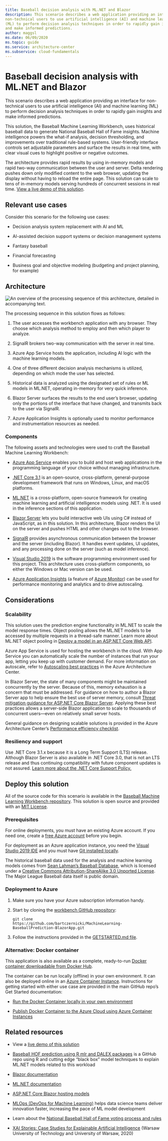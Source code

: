 ```yaml
---
title: Baseball decision analysis with ML.NET and Blazor
description: This scenario describes a web application providing an interface for
non-technical users to use artificial intelligence (AI) and machine learning
(ML) to perform decision analysis techniques in order to rapidly gain insights
and make informed predictions.
author: maggsl
ms.date: 06/09/2020
ms.topic: guide
ms.service: architecture-center
ms.subservice: cloud-fundamentals
---
```


# Baseball decision analysis with ML.NET and Blazor

This scenario describes a web application providing an interface for
non-technical users to use artificial intelligence (AI) and machine learning
(ML) to perform decision analysis techniques in order to rapidly gain insights
and make informed predictions.

This solution, the Baseball Machine Learning Workbench, uses historical baseball
data to generate National Baseball Hall of Fame insights. Machine intelligence
powers the what-if analysis, decision thresholding, and improvements over
traditional rule-based systems. User-friendly interface controls set adjustable
parameters and surface the results in real time, with clear visual cues to
highlight positive or negative outcomes.

The architecture provides rapid results by using in-memory models and rapid
two-way communication between the user and server. Delta rendering pushes down
only modified content to the web browser, updating the display without having to
reload the entire page. This solution can scale to tens of in-memory models
serving hundreds of concurrent sessions in real time. [View a live demo of this
solution](https://aka.ms/BaseballMLWorkbench).

## Relevant use cases

Consider this scenario for the following use cases:

- Decision analysis system replacement with AI and ML

- AI-assisted decision support systems or decision management systems

- Fantasy baseball

- Financial forecasting

- Business goal and objective modeling (budgeting and project planning, for
    example)

## Architecture

![An overview of the processing sequence of this architecture, detailed in accompanying text.](./images/baseball-machine-learning-workbench-diagram.png)

The processing sequence in this solution flows as follows:

1. The user accesses the workbench application with any browser. They choose
    which analysis method to employ and then which player to analyze.

2. SignalR brokers two-way communication with the server in real time.

3. Azure App Service hosts the application, including AI logic with the machine
    learning models.

4. One of three different decision analysis mechanisms is utilized, depending
    on which mode the user has selected.

5. Historical data is analyzed using the designated set of rules or ML models
    in ML.NET, operating in-memory for very quick inference.

6. Blazor Server surfaces the results to the end user’s browser, updating only
    the portions of the interface that have changed, and transmits back to the
    user via SignalR.

7. Azure Application Insights is optionally used to monitor performance and
    instrumentation resources as needed.

### Components

The following assets and technologies were used to craft the Baseball Machine
Learning Workbench:

- [Azure App Service](https://docs.microsoft.com/azure/app-service/)
    enables you to build and host web applications in the programming language
    of your choice without managing infrastructure.

- [.NET Core 3.1](https://docs.microsoft.com/dotnet/core/) is an
    open-source, cross-platform, general-purpose development framework that runs
    on Windows, Linux, and macOS platforms.

- [ML.NET](https://dotnet.microsoft.com/apps/machinelearning-ai/ml-dotnet) is
    a cross-platform, open-source framework for creating machine learning and
    artificial intelligence models using .NET. It is used in the inference
    sections of this application.

- [Blazor Server](https://dotnet.microsoft.com/apps/aspnet/web-apps/blazor)
    lets you build interactive web UIs using C\# instead of JavaScript, as in
    this solution. In this architecture, Blazor renders the UI on the server and
    pushes HTML and other changes out to the browser.

- [SignalR](https://dotnet.microsoft.com/apps/aspnet/signalr) provides
    asynchronous communication between the browser and the server (including
    Blazor). It handles event updates, UI updates, and any processing done on
    the server (such as model inference).

- [Visual Studio 2019](https://visualstudio.microsoft.com/vs/) is the software
    programming environment used for this project. This architecture uses
    cross-platform components, so either the Windows or Mac version can be used.

- [Azure Application
    Insights](https://docs.microsoft.com/azure/azure-monitor/app/app-insights-overview)
    (a feature of [Azure
    Monitor](https://docs.microsoft.com/azure/azure-monitor/overview)) can
    be used for performance monitoring and analytics and to drive autoscaling.

## Considerations

### Scalability

This solution uses the prediction engine functionality in ML.NET to scale the
model response times. Object pooling allows the ML.NET models to be accessed by
multiple requests in a thread-safe manner. Learn more about ML.NET object
pooling in [Deploy a model in an ASP.NET Core Web
API](https://docs.microsoft.com/dotnet/machine-learning/how-to-guides/serve-model-web-api-ml-net).

Azure App Service is used for hosting the workbench in the cloud. With App
Service you can automatically scale the number of instances that run your app,
letting you keep up with customer demand. For more information on autoscale,
refer to [Autoscaling best
practices](https://docs.microsoft.com/azure/architecture/best-practices/auto-scaling) in
the Azure Architecture Center.

In Blazor Server, the state of many components might be maintained concurrently
by the server. Because of this, memory exhaustion is a concern that must be
addressed. For guidance on how to author a Blazor Server app to help ensure the
best use of server memory, consult [Threat mitigation guidance for ASP.NET Core
Blazor
Server](https://docs.microsoft.com/aspnet/core/security/blazor/server/threat-mitigation).
Applying these best practices allows a server-side Blazor application to scale
to thousands of concurrent users—even on relatively small server hosts.

General guidance on designing scalable solutions is provided in the Azure
Architecture Center’s [Performance efficiency
checklist](https://docs.microsoft.com/azure/architecture/checklist/performance-efficiency).

### Resiliency and support

Use .NET Core 3.1.x because it is a Long Term Support (LTS) release. Although
Blazor Server is also available in .NET Core 3.0, that is not an LTS release and
thus continuing compatibility with future component updates is not assured.
[Learn more about the .NET Core Support
Policy.](https://dotnet.microsoft.com/platform/support/policy/dotnet-core)

## Deploy this solution

All of the source code for this scenario is available in the [Baseball Machine
Learning Workbench
repository](https://github.com/bartczernicki/MachineLearning-BaseballPrediction-BlazorApp).
This solution is open source and provided with an [MIT
License](https://github.com/bartczernicki/MachineLearning-BaseballPrediction-BlazorApp/blob/master/LICENSE.md).

### Prerequisites

For online deployments, you must have an existing Azure account. If you need
one, create a [free Azure
account](https://azure.microsoft.com/free/?WT.mc_id=A261C142F) before you begin.

For deployment as an Azure application instance, you need the [Visual Studio
2019 IDE](https://visualstudio.microsoft.com/vs/) and you must have [Git
installed
locally](https://git-scm.com/book/en/v2/Getting-Started-Installing-Git).

The historical baseball data used for the analysis and machine learning models
comes from [Sean Lahman’s Baseball
Database](http://www.seanlahman.com/baseball-archive/statistics), which is
licensed under a [Creative Commons Attribution-ShareAlike 3.0 Unported
License](https://creativecommons.org/licenses/by-sa/3.0/). The Major League
Baseball data itself is public domain.

### Deployment to Azure

1. Make sure you have your Azure subscription information handy.

2. Start by cloning the [workbench GitHub
    repository](https://github.com/bartczernicki/MachineLearning-BaseballPrediction-BlazorApp):

    ~~~
    git clone
    https://github.com/bartczernicki/MachineLearning-BaseballPrediction-BlazorApp.git
    ~~~

3. Follow the instructions provided in the [GETSTARTED.md
    file](https://github.com/bartczernicki/MachineLearning-BaseballPrediction-BlazorApp/blob/master/GETSTARTED.md).

### Alternative: Docker container

This application is also available as a complete, ready-to-run [Docker container
downloadable from Docker
Hub](https://hub.docker.com/r/bartczernicki/baseballmachinelearningworkbench).

The container can be run locally (offline) in your own environment. It can also
be deployed online in an [Azure Container
Instance](https://docs.microsoft.com/azure/container-instances/container-instances-overview).
Instructions for getting started with either use case are provided in the main
GitHub repo’s Get Started documentation:

- [Run the Docker Container locally in your own
    environment](https://github.com/bartczernicki/MachineLearning-BaseballPrediction-BlazorApp/blob/master/GETSTARTED.md#2-run-the-docker-container-locally-in-your-own-environment)

- [Publish Docker Container to the Azure Cloud using Azure Container
    Instances](https://github.com/bartczernicki/MachineLearning-BaseballPrediction-BlazorApp/blob/master/GETSTARTED.md#3-publish-docker-container-to-the-azure-cloud-using-azure-container-instances)

## Related resources

- View a [live demo of this solution](https://aka.ms/BaseballMLWorkbench)

- [Baseball HOF prediction using R mlr and DALEX
    packages](https://github.com/bartczernicki/BaseballHOFPredictionWithMlrAndDALEX)
    is a GitHub repo using R and cutting edge “black box” model techniques to
    explain ML.NET models related to this workload

- [Blazor documentation](https://docs.microsoft.com/aspnet/core/blazor)

- [ML.NET documentation](https://docs.microsoft.com/dotnet/machine-learning)

- [ASP.NET Core Blazor hosting
    models](https://docs.microsoft.com/aspnet/core/blazor/hosting-models?view=aspnetcore-3.1)

- [MLOps (DevOps for Machine
    Learning)](https://azure.microsoft.com/services/machine-learning/mlops/)
    helps data science teams deliver innovation faster, increasing the pace of
    ML model development

- Learn about the [National Baseball Hall of Fame voting process and
    rules](https://www.baseball-reference.com/bullpen/Hall_of_Fame)

- [XAI Stories: Case Studies for Explainable Artificial Intelligence](https://pbiecek.github.io/xai_stories/) (Warsaw
    University of Technology and University of Warsaw, 2020)
